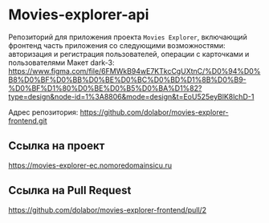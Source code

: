 # Movies-explorer-api

Репозиторий для приложения проекта `Movies Explorer`, включающий фронтенд часть приложения со следующими возможностями: авторизация и регистрация пользователей, операции с карточками и пользователями
Макет dark-3: https://www.figma.com/file/6FMWkB94wE7KTkcCgUXtnC/%D0%94%D0%B8%D0%BF%D0%BB%D0%BE%D0%BC%D0%BD%D1%8B%D0%B9-%D0%BF%D1%80%D0%BE%D0%B5%D0%BA%D1%82?type=design&node-id=1%3A8806&mode=design&t=EoU525eyBlK8lchD-1

Адрес репозитория: https://github.com/dolabor/movies-explorer-frontend.git

## Ссылка на проект

https://movies-explorer-ec.nomoredomainsicu.ru

## Ссылка на Pull Request

https://github.com/dolabor/movies-explorer-frontend/pull/2

